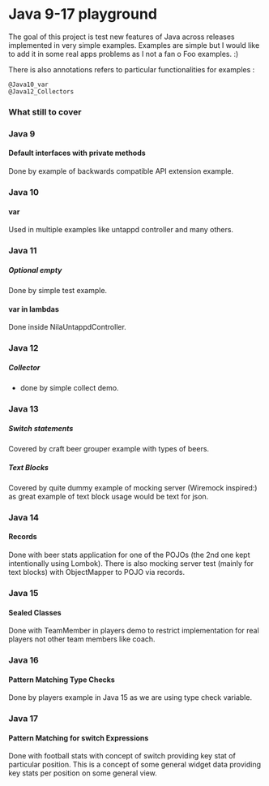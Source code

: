 # Java 9-17 playground

The goal of this project is test new features of Java across releases implemented in very simple examples.
Examples are simple but I would like to add it in some real apps problems as I not a fan o Foo examples. :)

There is also annotations refers to particular functionalities for examples : 

````
@Java10_var
@Java12_Collectors
````

### What still to cover

### Java 9

#### Default interfaces with private methods

Done by example of backwards compatible API extension example.  

### Java 10

#### var

Used in multiple examples like untappd controller and many others.

### Java 11

##### Optional empty

Done by simple test example.

#### var in lambdas

Done inside NilaUntappdController. 

### Java 12

##### Collector 

* done by simple collect demo.

### Java 13

##### Switch statements

Covered by craft beer grouper example with types of beers.

##### Text Blocks

Covered by quite dummy example of mocking server (Wiremock inspired:) as great example of text block usage would be text for json.

### Java 14

#### Records

Done with beer stats application for one of the POJOs (the 2nd one kept intentionally using Lombok).
There is also mocking server test (mainly for text blocks) with ObjectMapper to POJO via records.

### Java 15

#### Sealed Classes

Done with TeamMember in players demo to restrict implementation for real players not other team members like coach.

### Java 16

#### Pattern Matching Type Checks

Done by players example in Java 15 as we are using type check variable.

### Java 17

#### Pattern Matching for switch Expressions

Done with football stats with concept of switch providing key stat of particular position.
This is a concept of some general widget data providing key stats per position on some general view.